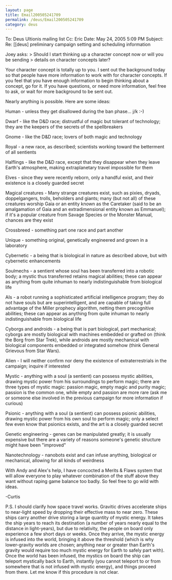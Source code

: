 ```yaml
---
layout: page
title: Email200505241709
permalink: /deus/Email200505241709
category: deus
---
```

To: Deus Ultionis mailing list
Cc: Eric
Date: May 24, 2005 5:09 PM
Subject: Re: [[deus] preliminary campaign setting and scheduling information

Joey asks:
&gt; Should I start thinking up a character concept now or will you be sending
&gt; details on character concepts later?

Your character concept is totally up to you. I sent out the background
today so that people have more information to work with for character
concepts. If you feel that you have enough information to begin
thinking about a concept, go for it. If you have questions, or need
more information, feel free to ask, or wait for more background to be
sent out.

Nearly anything is possible. Here are some ideas:

Human - unless they get disallowed during the ban phase... j/k :-)

Dwarf - like the D&amp;D race; distrustful of magic but tolerant of
technology; they are the keepers of the secrets of the spellbreakers

Gnome - like the D&amp;D race; lovers of both magic and technology

Royal - a new race, as described; scientists working toward the
betterment of all sentients

Halflings - like the D&amp;D race, except that they disappear when they
leave Earth's atmosphere, making extraplanetary travel impossible for
them

Elves - since they were recently reborn, only a handful exist, and
their existence is a closely guarded secret

Magical creatures - Many strange creatures exist, such as pixies,
dryads, doppelgangers, trolls, beholders and giants; many (but not
all) of these creatures worship Gaia or an entity known as the
Caretaker (said to be an amalgamation of Gaia and an extradimensional
entity known as Emmanuel); if it's a popular creature from Savage
Species or the Monster Manual, chances are they exist

Crossbreed - something part one race and part another

Unique - something original, genetically engineered and grown in a laboratory

Cybernetic - a being that is biological in nature as described above,
but with cybernetic enhancements

Soulmechs - a sentient whose soul has been transferred into a robotic
body; a mystic thus transferred retains magical abilities; these can
appear as anything from quite inhuman to nearly indistinguishable from
biological life

AIs - a robot running a sophisticated artificial intelligence program;
they do not have souls but are superintelligent, and are capable of
taking full advantage of the Miller prophecy algorithm, netting them
precognitive abilities; these can appear as anything from quite
inhuman to nearly indistinguishable from biological life

Cyborgs and androids - a being that is part biological, part
mechanical; cyborgs are mostly biological with machines embedded or
grafted on (think the Borg from Star Trek), while androids are mostly
mechanical with biological components embedded or integrated somehow
(think General Grievous from Star Wars).

Alien - I will neither confirm nor deny the existence of
extraterrestrials in the campaign; inquire if interested

Mystic - anything with a soul (a sentient) can possess mystic
abilities, drawing mystic power from his surroundings to perform
magic; there are three types of mystic magic: passion magic, empty
magic and purity magic; passion is the common one, while empty and
passion are more rare (ask me or someone else involved in the previous
campaign for more information if curious)

Psionic - anything with a soul (a sentient) can possess psionic
abilities, drawing mystic power from his own soul to perform magic;
only a select few even know that psionics exists, and the art is a
closely guarded secret

Genetic engineering - genes can be manipulated greatly; it is usually
expensive but there are a variety of reasons someone's genetic
structure might have been &quot;improved&quot;

Nanotechnology - nanobots exist and can infuse anything, biological or
mechanical, allowing for all kinds of weirdness

With Andy and Alex's help, I have concocted a Merits &amp; Flaws system
that will allow everyone to play whatever combination of the stuff
above they want without raping game balance too badly. So feel free to
go wild with ideas.

-Curtis

P.S. I should clarify how space travel works. Gravitic drives
accelerate ships to near-light speed by dropping their effective mass
to near zero. These ships carry another drive storing a large quantity
of mystic energy. It takes the ship years to reach its destination (a
number of years nearly equal to the distance in light-years), but due
to relativity, the people on board only experience a few short days or
weeks. Once they arrive, the mystic energy is infused into the world,
bringing it above the threshold (which is why lower-gravity worlds are
chosen; anything near or greater than Earth's gravity would require
too much mystic energy for Earth to safely part with). Once the world
has been infused, the mystics on board the ship can teleport
mystically back to Earth, instantly (you cannot teleport to or from
somewhere that is not infused with mystic energy), and things proceed
from there. Let me know if this procedure is not clear.
